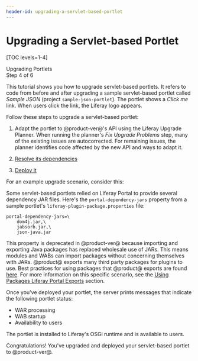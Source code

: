 ```yaml
---
header-id: upgrading-a-servlet-based-portlet
---
```


# Upgrading a Servlet-based Portlet

[TOC levels=1-4]

<div class="learn-path-step">
    <p>Upgrading Portlets<br>Step 4 of 6</p>
</div>

This tutorial shows you how to upgrade servlet-based portlets. It refers to
code from before and after upgrading a sample servlet-based portlet called
*Sample JSON* (project `sample-json-portlet`). The portlet shows a *Click me*
link. When users click the link, the Liferay logo appears. 

Follow these steps to upgrade a servlet-based portlet: 

1.  Adapt the portlet to @product-ver@'s API using the Liferay Upgrade Planner.
    When running the planner's *Fix Upgrade Problems* step, many of the existing
    issues are autocorrected. For remaining issues, the planner identifies code
    affected by the new API and ways to adapt it.

2.  [Resolve its dependencies](/docs/7-2/tutorials/-/knowledge_base/t/resolving-a-projects-dependencies)

3.  [Deploy it](/docs/7-2/reference/-/knowledge_base/r/deploying-a-project)

For an example upgrade scenario, consider this:

Some servlet-based portlets relied on Liferay Portal to provide several
dependency JAR files. Here's the `portal-dependency-jars` property from a sample
portlet's `liferay-plugin-package.properties` file: 

```properties
portal-dependency-jars=\
    dom4j.jar,\
    jabsorb.jar,\
    json-java.jar
```

This property is deprecated in @product-ver@ because importing and exporting
Java packages has replaced wholesale use of JARs. This means modules and WABs
can import packages without concerning themselves with JARs. @product@ exports
many third party packages for plugins to use. Best practices for using packages
that @product@ exports are found
[here](/docs/7-2/customization/-/knowledge_base/c/configuring-dependencies). For
more information on this specific scenario, see the
[Using Packages Liferay Portal Exports](/docs/tutorials/7-1/-/knowledge_base/t/resolving-a-plugins-dependencies#using-packages-liferay-portal-exports)
section.

Once you've deployed your portlet, the server prints messages that indicate the
following portlet status:

-   WAR processing
-   WAB startup
-   Availability to users

The portlet is installed to Liferay's OSGi runtime and is available to users.

Congratulations! You've upgraded and deployed your servlet-based portlet to
@product-ver@. 
